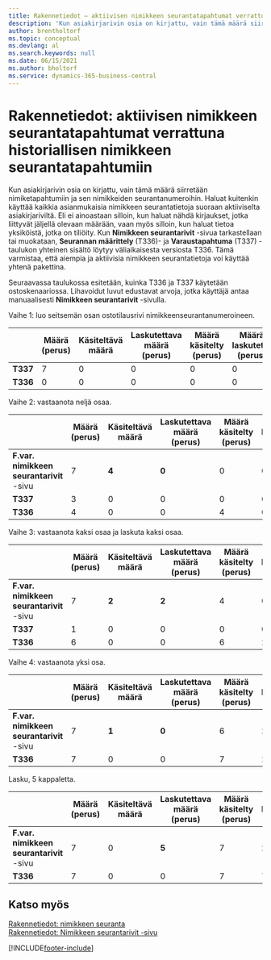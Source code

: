 ```yaml
---
title: Rakennetiedot – aktiivisen nimikkeen seurantatapahtumat verrattuna historiallisen nimikkeen seurantatapahtumiin
description: 'Kun asiakirjarivin osia on kirjattu, vain tämä määrä siirretään nimiketapahtumiin ja sen nimikkeiden seurantanumeroihin.'
author: brentholtorf
ms.topic: conceptual
ms.devlang: al
ms.search.keywords: null
ms.date: 06/15/2021
ms.author: bholtorf
ms.service: dynamics-365-business-central
---
```

# <a name="design-details-active-versus-historic-item-tracking-entries"></a>Rakennetiedot: aktiivisen nimikkeen seurantatapahtumat verrattuna historiallisen nimikkeen seurantatapahtumiin
Kun asiakirjarivin osia on kirjattu, vain tämä määrä siirretään nimiketapahtumiin ja sen nimikkeiden seurantanumeroihin. Haluat kuitenkin käyttää kaikkia asianmukaisia nimikkeen seurantatietoja suoraan aktiiviselta asiakirjariviltä. Eli ei ainoastaan silloin, kun haluat nähdä kirjaukset, jotka liittyvät jäljellä olevaan määrään, vaan myös silloin, kun haluat tietoa yksiköistä, jotka on tiliöity. Kun **Nimikkeen seurantarivit** -sivua tarkastellaan tai muokataan, **Seurannan määrittely** (T336)- ja **Varaustapahtuma** (T337) -taulukon yhteinen sisältö löytyy väliaikaisesta versiosta T336. Tämä varmistaa, että aiempia ja aktiivisia nimikkeen seurantatietoja voi käyttää yhtenä pakettina.  

 Seuraavassa taulukossa esitetään, kuinka T336 ja T337 käytetään ostoskenaariossa. Lihavoidut luvut edustavat arvoja, jotka käyttäjä antaa manuaalisesti **Nimikkeen seurantarivit** -sivulla.  

 Vaihe 1: luo seitsemän osan ostotilausrivi nimikkeenseurantanumeroineen.  

||**Määrä (perus)**|**Käsiteltävä määrä**|**Laskutettava määrä (perus)**|**Määrä käsitelty (perus)**|**Määrä laskutettu (perus)**|  
|-|----------------------------------------------|--------------------------------------------|------------------------------------------------------|-------------------------------------------------------|--------------------------------------------------------|  
|**T337**|7|0|0|0|0|  
|**T336**|0|0|0|0|0|  

 Vaihe 2: vastaanota neljä osaa.  

||**Määrä (perus)**|**Käsiteltävä määrä**|**Laskutettava määrä (perus)**|**Määrä käsitelty (perus)**|**Määrä laskutettu (perus)**|  
|-|----------------------------------------------|--------------------------------------------|------------------------------------------------------|-------------------------------------------------------|--------------------------------------------------------|  
|**F.var. nimikkeen seurantarivit** -sivu|7|**4**|**0**|0|0|  
|**T337**|3|0|0|0|0|  
|**T336**|4|0|0|4|0|  

 Vaihe 3: vastaanota kaksi osaa ja laskuta kaksi osaa.  

||**Määrä (perus)**|**Käsiteltävä määrä**|**Laskutettava määrä (perus)**|**Määrä käsitelty (perus)**|**Määrä laskutettu (perus)**|  
|-|----------------------------------------------|--------------------------------------------|------------------------------------------------------|-------------------------------------------------------|--------------------------------------------------------|  
|**F.var. nimikkeen seurantarivit** -sivu|7|**2**|**2**|4|0|  
|**T337**|1|0|0|0|0|  
|**T336**|6|0|0|6|2|  

 Vaihe 4: vastaanota yksi osa.  

||**Määrä (perus)**|**Käsiteltävä määrä**|**Laskutettava määrä (perus)**|**Määrä käsitelty (perus)**|**Määrä laskutettu (perus)**|  
|-|----------------------------------------------|--------------------------------------------|------------------------------------------------------|-------------------------------------------------------|--------------------------------------------------------|  
|**F.var. nimikkeen seurantarivit** -sivu|7|**1**|**0**|6|2|  
|**T336**|7|0|0|7|2|  

 Lasku, 5 kappaletta.  

||**Määrä (perus)**|**Käsiteltävä määrä**|**Laskutettava määrä (perus)**|**Määrä käsitelty (perus)**|**Määrä laskutettu (perus)**|  
|-|----------------------------------------------|--------------------------------------------|------------------------------------------------------|-------------------------------------------------------|--------------------------------------------------------|  
|**F.var. nimikkeen seurantarivit** -sivu|7|0|**5**|7|2|  
|**T336**|7|0|0|7|7|  

## <a name="see-also"></a>Katso myös
 [Rakennetiedot: nimikkeen seuranta](design-details-item-tracking.md)   
 [Rakennetiedot: Nimikkeen seurantarivit -sivu](design-details-item-tracking-lines-window.md)


[!INCLUDE[footer-include](includes/footer-banner.md)]
